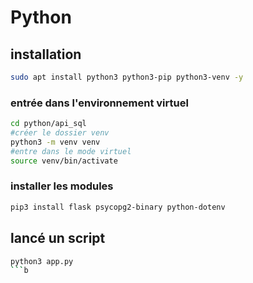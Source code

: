 # Python
## installation
```bash
sudo apt install python3 python3-pip python3-venv -y
```

### entrée dans l'environnement virtuel
```bash
cd python/api_sql
#créer le dossier venv
python3 -m venv venv
#entre dans le mode virtuel
source venv/bin/activate
```

### installer les modules
```bash
pip3 install flask psycopg2-binary python-dotenv
```


## lancé un script
```bash
python3 app.py
```b
